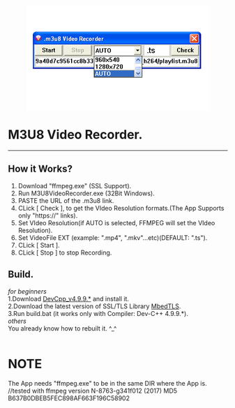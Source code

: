 <p align="center">
<img align="center" width="420" height="240" src="https://raw.githubusercontent.com/AM71113363/M3U8VideoRecorder/main/info.png">
</p>

# M3U8 Video Recorder.
-----

## How it Works?<br>
1. Download "ffmpeg.exe" (SSL Support).<br>
1. Run M3U8VideoRecorder.exe (32Bit Windows).<br>
2. PASTE the URL of the .m3u8 link.<br>
3. CLick [ Check ], to get the VIdeo Resolution formats.(The App Supports only "https://" links).<br>
4. Set VIdeo Resolution(if AUTO is selected, FFMPEG will set the VIdeo Resolution).<br>
5. Set VideoFile EXT (example: ".mp4", ".mkv"...etc)(DEFAULT: ".ts").<br>
6. CLick [ Start ].<br>
7. CLick [ Stop ] to stop Recording.<br>

## Build.
_for beginners_ <br>
1.Download [DevCpp_v4.9.9.*](http://www.bloodshed.net/) and install it.<br>
2.Download the latest version of SSL/TLS Library [MbedTLS](https://tls.mbed.org/).<br>
3.Run build.bat (it works only with Compiler:  Dev-C++ 4.9.9.*).<br>
_others_ <br>
You already know how to rebuilt it. ^_^<br>
<br>

# NOTE
The App needs "ffmpeg.exe" to be in the same DIR where the App is.
//tested with ffmpeg version N-8763-g341f012 (2017) MD5  B637B0DBEB5FEC898AF663F196C58902



